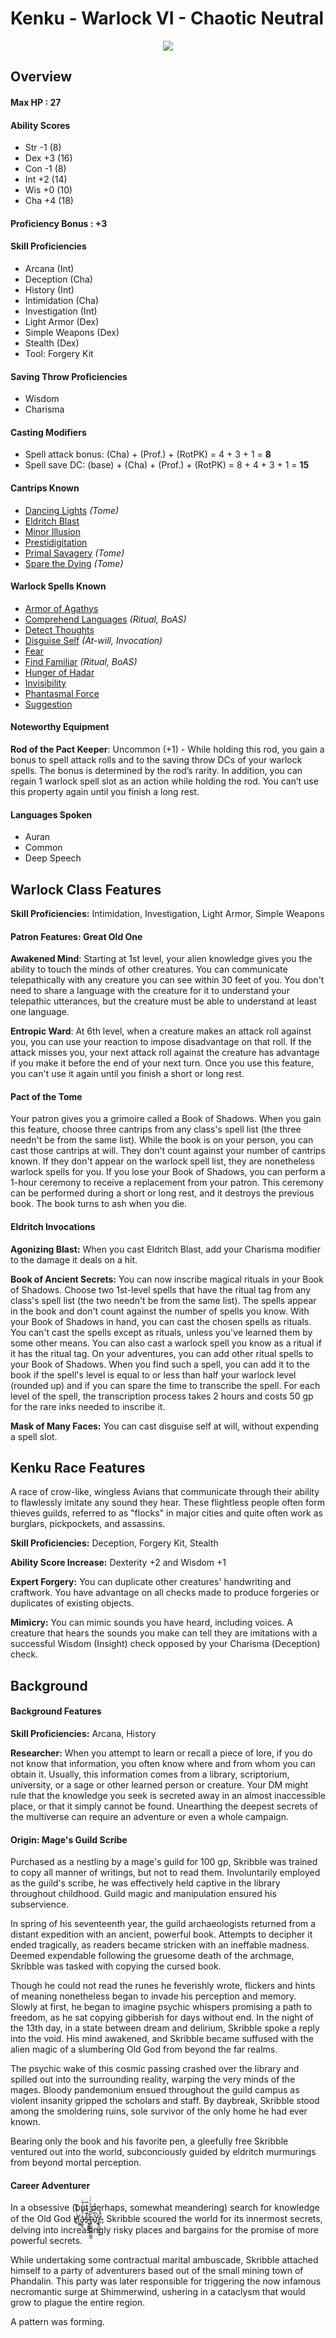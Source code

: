 # Kenku - Warlock VI - Chaotic Neutral

<p align="center"><img src="https://github.com/Shurmn/Shurmn.github.io/blob/master/_img/card.png?raw=true"/></p>

## Overview

#### Max HP : **27**

#### Ability Scores
* Str -1 (8)
* Dex +3 (16)
* Con -1 (8)
* Int +2 (14)
* Wis +0 (10)
* Cha +4 (18)

#### Proficiency Bonus : **+3**

#### Skill Proficiencies
* Arcana (Int)
* Deception (Cha)
* History (Int)
* Intimidation (Cha)
* Investigation (Int)
* Light Armor (Dex)
* Simple Weapons (Dex)
* Stealth (Dex)
* Tool: Forgery Kit

#### Saving Throw Proficiencies
* Wisdom
* Charisma

#### Casting Modifiers

* Spell attack bonus: (Cha) + (Prof.) + (RotPK) = 4 + 3 + 1 = **8**
* Spell save DC: (base) + (Cha) + (Prof.) + (RotPK) = 8 + 4 + 3 + 1 = **15**

#### Cantrips Known
* [Dancing Lights](https://thebombzen.com/grimoire/spells/dancing-lights) *(Tome)*
* [Eldritch Blast](https://thebombzen.com/grimoire/spells/eldritch-blast)
* [Minor Illusion](https://thebombzen.com/grimoire/spells/minor-illusion)
* [Prestidigitation](https://thebombzen.com/grimoire/spells/prestidigitation)
* [Primal Savagery](https://thebombzen.com/grimoire/spells/primal-savagery) *(Tome)*
* [Spare the Dying](https://thebombzen.com/grimoire/spells/spare-the-dying) *(Tome)*

#### Warlock Spells Known
* [Armor of Agathys](https://thebombzen.com/grimoire/spells/armor-of-agathys)
* [Comprehend Languages](https://thebombzen.com/grimoire/spells/comprehend-languages) *(Ritual, BoAS)*
* [Detect Thoughts](https://thebombzen.com/grimoire/spells/detect-thoughts)
* [Disguise Self](https://thebombzen.com/grimoire/spells/disguise-self) *(At-will, Invocation)*
* [Fear](https://thebombzen.com/grimoire/spells/fear)
* [Find Familiar](https://thebombzen.com/grimoire/spells/find-familiar) *(Ritual, BoAS)*
* [Hunger of Hadar](https://thebombzen.com/grimoire/spells/hunger-of-hadar)
* [Invisibility](https://thebombzen.com/grimoire/spells/invisibility)
* [Phantasmal Force](https://thebombzen.com/grimoire/spells/phantasmal-force)
* [Suggestion](https://thebombzen.com/grimoire/spells/suggestion)

#### Noteworthy Equipment
**Rod of the Pact Keeper**: Uncommon (+1) - While holding this rod, you gain a bonus to spell attack rolls and to the saving throw DCs of your warlock spells. The bonus is determined by the rod’s rarity. In addition, you can regain 1 warlock spell slot as an action while holding the rod. You can’t use this property again until you finish a long rest.

#### Languages Spoken
* Auran
* Common
* Deep Speech

## Warlock Class Features

**Skill Proficiencies:** Intimidation, Investigation, Light Armor, Simple Weapons

#### Patron Features: Great Old One
**Awakened Mind**: Starting at 1st level, your alien knowledge gives you the ability to touch the minds of other creatures. You can communicate telepathically with any creature you can see within 30 feet of you. You don't need to share a language with the creature for it to understand your telepathic utterances, but the creature must be able to understand at least one language.

**Entropic Ward**: At 6th level, when a creature makes an attack roll against you, you can use your reaction to impose disadvantage on that roll. If the attack misses you, your next attack roll against the creature has advantage if you make it before the end of your next turn. Once you use this feature, you can't use it again until you finish a short or long rest.

#### Pact of the Tome
Your patron gives you a grimoire called a Book of Shadows. When you gain this feature, choose three cantrips from any class's spell list (the three needn't be from the same list). While the book is on your person, you can cast those cantrips at will. They don't count against your number of cantrips known. If they don't appear on the warlock spell list, they are nonetheless warlock spells for you. If you lose your Book of Shadows, you can perform a 1-hour ceremony to receive a replacement from your patron. This ceremony can be performed during a short or long rest, and it destroys the previous book. The book turns to ash when you die.

#### Eldritch Invocations

**Agonizing Blast:** When you cast Eldritch Blast, add your Charisma modifier to the damage it deals on a hit.

**Book of Ancient Secrets:** You can now inscribe magical rituals in your Book of Shadows. Choose two 1st-level spells that have the ritual tag from any class's spell list (the two needn't be from the same list). The spells appear in the book and don't count against the number of spells you know. With your Book of Shadows in hand, you can cast the chosen spells as rituals. You can't cast the spells except as rituals, unless you've learned them by some other means. You can also cast a warlock spell you know as a ritual if it has the ritual tag. On your adventures, you can add other ritual spells to your Book of Shadows. When you find such a spell, you can add it to the book if the spell's level is equal to or less than half your warlock level (rounded up) and if you can spare the time to transcribe the spell. For each level of the spell, the transcription process takes 2 hours and costs 50 gp for the rare inks needed to inscribe it.

**Mask of Many Faces:** You can cast disguise self at will, without expending a spell slot.

## Kenku Race Features
A race of crow-like, wingless Avians that communicate through their ability to flawlessly imitate any sound they hear. These flightless people often form thieves guilds, referred to as "flocks" in major cities and quite often work as burglars, pickpockets, and assassins.

**Skill Proficiencies:** Deception, Forgery Kit, Stealth 

**Ability Score Increase:** Dexterity +2 and Wisdom +1

**Expert Forgery:** You can duplicate other creatures' handwriting and craftwork. You have advantage on all checks made to produce forgeries or duplicates of existing objects.

**Mimicry:** You can mimic sounds you have heard, including voices. A creature that hears the sounds you make can tell they are imitations with a successful Wisdom (Insight) check opposed by your Charisma (Deception) check.

## Background

#### Background Features
**Skill Proficiencies:** Arcana, History

**Researcher:** When you attempt to learn or recall a piece of lore, if you do not know that information, you often know where and from whom you can obtain it. Usually, this information comes from a library, scriptorium, university, or a sage or other learned person or creature. Your DM might rule that the knowledge you seek is secreted away in an almost inaccessible place, or that it simply cannot be found. Unearthing the deepest secrets of the multiverse can require an adventure or even a whole campaign.

#### Origin: Mage's Guild Scribe
Purchased as a nestling by a mage's guild for 100 gp, Skribble was trained to copy all manner of writings, but not to read them. Involuntarily employed as the guild's scribe, he was effectively held captive in the library throughout childhood. Guild magic and manipulation ensured his subservience.

In spring of his seventeenth year, the guild archaeologists returned from a distant expedition with an ancient, powerful book. Attempts to decipher it ended tragically, as readers became stricken with an ineffable madness. Deemed expendable following the gruesome death of the archmage, Skribble was tasked with copying the cursed book.

Though he could not read the runes he feverishly wrote, flickers and hints of meaning nonetheless began to invade his perception and memory. Slowly at first, he began to imagine psychic whispers promising a path to freedom, as he sat copying gibberish for days without end. In the night of the 13th day, in a state between dream and delirium, Skribble spoke a reply into the void. His mind awakened, and Skribble became suffused with the alien magic of a slumbering Old God from beyond the far realms.

The psychic wake of this cosmic passing crashed over the library and spilled out into the surrounding reality, warping the very minds of the mages. Bloody pandemonium ensued throughout the guild campus as violent insanity gripped the scholars and staff. By daybreak, Skribble stood among the smoldering ruins, sole survivor of the only home he had ever known.

Bearing only the book and his favorite pen, a gleefully free Skribble ventured out into the world, subconciously guided by eldritch murmurings from beyond mortal perception.

#### Career Adventurer
In a obsessive (but perhaps, somewhat meandering) search for knowledge of the Old God H̸̨͑ͤ̐̇̅҉̼͖a̷̖͍̭ͬͣ̆ͫ̾ͯͬ͢s̔͊̋̂҉̵̫̬̱͇͙t̴̡̡̮͈͕͇̯̺̼͋̆ͮ̒̔ͭͥư̔͆̇ͫ̏͛҉̫̩r̵̢̞̰͖̞̬͎ͦ̂̀, Skribble scoured the world for its innermost secrets, delving into increasingly risky places and bargains for the promise of more powerful secrets.

While undertaking some contractual marital ambuscade, Skribble attached himself to a party of adventurers based out of the small mining town of Phandalin. This party was later responsible for triggering the now infamous necromantic surge at Shimmerwind, ushering in a cataclysm that would grow to plague the entire region.

A pattern was forming.
